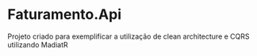 # Faturamento.Api
 Projeto criado para exemplificar a utilização de clean architecture e CQRS utilizando MadiatR
